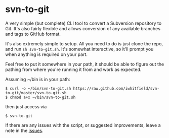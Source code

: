 svn-to-git
==========

A very simple (but complete) CLI tool to convert a Subversion repository to Git. It's also fairly flexible and allows conversion of any available branches and tags to GitHub format.

It's also extremely simple to setup. All you need to do is just clone the repo, and run `sh svn-to-git.sh`. It's somewhat interactive, so it'll prompt you when anything is required on your part.

Feel free to put it somewhere in your path, it should be able to figure out the pathing from where you're running it from and work as expected.

Assuming ~/bin is in your path:

```
$ curl -o ~/bin/svn-to-git.sh https://raw.github.com/iwhitfield/svn-to-git/master/svn-to-git.sh
$ chmod a+x ~/bin/svn-to-git.sh
```
then just access via
```
$ svn-to-git
```

If there are any issues with the script, or suggested improvements, leave a note in the [issues](https://github.com/iwhitfield/svn-to-git/issues "SVN-To-Git Issues").